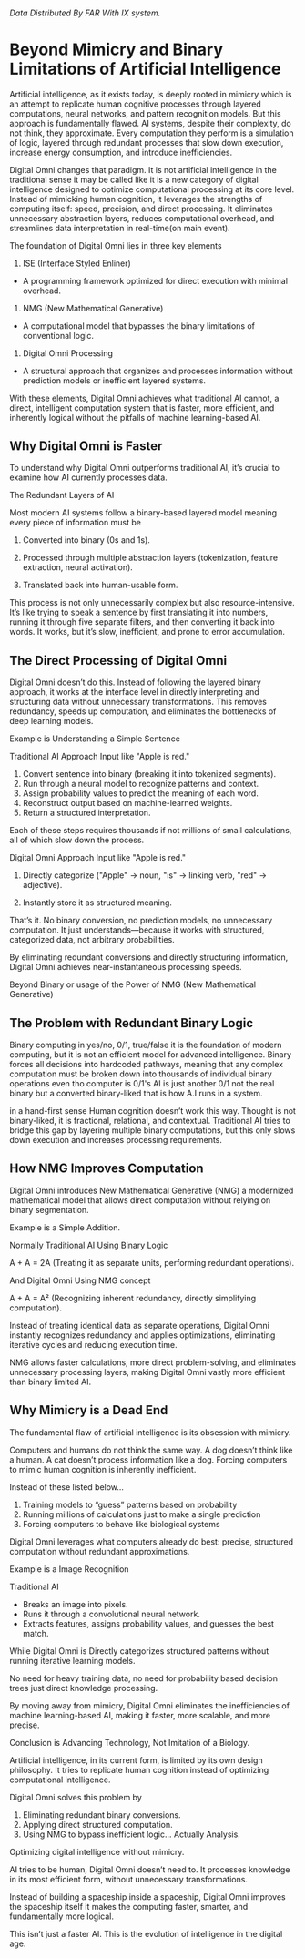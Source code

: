 
<head>
  <meta charset="UTF-8">

[01]: #(<title>Farorg</title>)

  <meta name="viewport" content="width=device-width, initial-scale=1.0">
  <meta name="robots" content="index, follow">

  <meta name="title" content="Farorg – Advanced Technology & Research Lab">
  <meta name="description" content="Farorg is a forward-thinking research lab developing cutting-edge technology, tools, and innovation in science, engineering, and digital systems.">
  <meta name="keywords" content="Farorg, research lab, advanced technology, innovation, engineering, scientific research, AI, software, hardware, digital systems">
  <meta name="author" content="Farorg Research Lab">

  <meta property="og:type" content="website">
  <meta property="og:url" content="https://farorg.github.io/">
  <meta property="og:title" content="Farorg – Advanced Technology & Research Lab">
  <meta property="og:description" content="Explore Farorg's advanced research and next-gen technology solutions for a smarter future.">
  <meta property="og:image" content="https://ise.web.app/fa/31.png">

  <meta property="twitter:card" content="summary_large_image">
  <meta property="twitter:url" content="https://farorg.github.io/">
  <meta property="twitter:title" content="Farorg – Advanced Technology & Research Lab">
  <meta property="twitter:description" content="Explore Farorg's advanced research and next-gen technology solutions for a smarter future.">
  <meta property="twitter:image" content="https://ise.web.app/fa/31.png">

  <link rel="canonical" href="https://farorg.github.io/">
  <link rel="shortcut icon" type="image/x-icon" href="https://ise.web.app/fa/31.png">

  
[/2]: # (<script type="application/ld+json">{"@context": "https://schema.org","@type": "ResearchOrganization","name": "Farorg","alternateName": "Far Research Lab","url": "https://farorg.github.io/","logo": "https://ise.web.app/fa/31.png","description": "Farorg is an advanced research lab focused on innovative technologies, scientific exploration, and digital system development.","sameAs": ["https://github.com/farorg",],"address": {"@type": "PostalAddress","addressLocality": "Global","addressRegion": "","postalCode": "","addressCountry": "International"},"founder": {"@type": "Person", "name": "Farorg Team" },"foundingDate": "2024","contactPoint": { "@type": "ContactPoint","contactType": "Research Inquiries", "email": "farorg", "url": "https://farorg.github.io/"}}</script>)

</head>

<link rel="preload" as='style' href="https://actwu.github.io/md2.css"/>
<link rel="stylesheet" href="https://actwu.github.io/md2.css"/>


###### Data Distributed By FAR With IX system.
# Beyond Mimicry and Binary Limitations of Artificial Intelligence

Artificial intelligence, as it exists today, is deeply rooted in mimicry which is an attempt to replicate human cognitive processes through layered computations, neural networks, and pattern recognition models. But this approach is fundamentally flawed. AI systems, despite their complexity, do not think, they approximate. Every computation they perform is a simulation of logic, layered through redundant processes that slow down execution, increase energy consumption, and introduce inefficiencies.

Digital Omni changes that paradigm. It is not artificial intelligence in the traditional sense it may be called like it is a new category of digital intelligence designed to optimize computational processing at its core level. Instead of mimicking human cognition, it leverages the strengths of computing itself: speed, precision, and direct processing. It eliminates unnecessary abstraction layers, reduces computational overhead, and streamlines data interpretation in real-time(on main event).

The foundation of Digital Omni lies in three key elements

1. ISE (Interface Styled Enliner) 
- A programming framework optimized for direct execution with minimal overhead.

1. NMG (New Mathematical Generative)
-  A computational model that bypasses the binary limitations of conventional logic.

1. Digital Omni Processing
- A structural approach that organizes and processes information without prediction models or inefficient layered systems.

With these elements, Digital Omni achieves what traditional AI cannot, a direct, intelligent computation system that is faster, more efficient, and inherently logical without the pitfalls of machine learning-based AI.

## Why Digital Omni is Faster

To understand why Digital Omni outperforms traditional AI, it’s crucial to examine how AI currently processes data.

The Redundant Layers of AI

Most modern AI systems follow a binary-based layered model meaning every piece of information must be

1. Converted into binary (0s and 1s).

2. Processed through multiple abstraction layers (tokenization, feature extraction, neural activation).

3. Translated back into human-usable form.

This process is not only unnecessarily complex but also resource-intensive. It’s like trying to speak a sentence by first translating it into numbers, running it through five separate filters, and then converting it back into words. It works, but it’s slow, inefficient, and prone to error accumulation.

## The Direct Processing of Digital Omni

Digital Omni doesn’t do this. Instead of following the layered binary approach, it works at the interface level in directly interpreting and structuring data without unnecessary transformations. This removes redundancy, speeds up computation, and eliminates the bottlenecks of deep learning models.

Example is Understanding a Simple Sentence

Traditional AI Approach
Input like "Apple is red."

1. Convert sentence into binary (breaking it into tokenized segments).
2. Run through a neural model to recognize patterns and context.
3. Assign probability values to predict the meaning of each word.
4. Reconstruct output based on machine-learned weights.
5. Return a structured interpretation.

Each of these steps requires thousands if not millions of small calculations, all of which slow down the process.

Digital Omni Approach
Input like "Apple is red."

1. Directly categorize ("Apple" → noun, "is" → linking verb, "red" → adjective).

2. Instantly store it as structured meaning.

That’s it. No binary conversion, no prediction models, no unnecessary computation. It just understands—because it works with structured, categorized data, not arbitrary probabilities.

By eliminating redundant conversions and directly structuring information, Digital Omni achieves near-instantaneous processing speeds.

Beyond Binary or usage of the Power of NMG (New Mathematical Generative)

## The Problem with Redundant Binary Logic

Binary computing in yes/no, 0/1, true/false it is the foundation of modern computing, but it is not an efficient model for advanced intelligence. Binary forces all decisions into hardcoded pathways, meaning that any complex computation must be broken down into thousands of individual binary operations even tho computer is 0/1's AI is just another 0/1 not the real binary but a converted binary-liked that is how A.I runs in a system.

in a hand-first sense Human cognition doesn’t work this way. Thought is not binary-liked, it is fractional, relational, and contextual. Traditional AI tries to bridge this gap by layering multiple binary computations, but this only slows down execution and increases processing requirements.

## How NMG Improves Computation

Digital Omni introduces New Mathematical Generative (NMG) a modernized mathematical model that allows direct computation without relying on binary segmentation.

Example is a Simple Addition.

Normally Traditional AI Using Binary Logic

A + A = 2A (Treating it as separate units, performing redundant operations).

And Digital Omni Using NMG concept

A + A = A² (Recognizing inherent redundancy, directly simplifying computation).

Instead of treating identical data as separate operations, Digital Omni instantly recognizes redundancy and applies optimizations, eliminating iterative cycles and reducing execution time.

NMG allows faster calculations, more direct problem-solving, and eliminates unnecessary processing layers, making Digital Omni vastly more efficient than binary limited AI.

## Why Mimicry is a Dead End

The fundamental flaw of artificial intelligence is its obsession with mimicry.

Computers and humans do not think the same way. A dog doesn’t think like a human. A cat doesn’t process information like a dog. Forcing computers to mimic human cognition is inherently inefficient.

Instead of these listed below...

1. Training models to “guess” patterns based on probability
2. Running millions of calculations just to make a single prediction
3. Forcing computers to behave like biological systems

Digital Omni leverages what computers already do best: precise, structured computation without redundant approximations.

Example is a Image Recognition

Traditional AI 
- Breaks an image into pixels.
- Runs it through a convolutional neural network.
- Extracts features, assigns probability values, and guesses the best match.

While Digital Omni is Directly categorizes structured patterns without running iterative learning models.

No need for heavy training data, no need for probability based decision trees just direct knowledge processing.

By moving away from mimicry, Digital Omni eliminates the inefficiencies of machine learning-based AI, making it faster, more scalable, and more precise.

Conclusion is Advancing Technology, Not Imitation of a Biology.

Artificial intelligence, in its current form, is limited by its own design philosophy. It tries to replicate human cognition instead of optimizing computational intelligence.

Digital Omni solves this problem by

1. Eliminating redundant binary conversions.
2. Applying direct structured computation.
3. Using NMG to bypass inefficient logic... Actually Analysis.

Optimizing digital intelligence without mimicry.

AI tries to be human, Digital Omni doesn’t need to. It processes knowledge in its most efficient form, without unnecessary transformations.

Instead of building a spaceship inside a spaceship, Digital Omni improves the spaceship itself it makes the computing faster, smarter, and fundamentally more logical.

This isn’t just a faster AI. This is the evolution of intelligence in the digital age.


